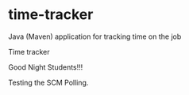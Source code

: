 # time-tracker
Java (Maven) application for tracking time on the job

Time tracker

Good Night Students!!!

Testing the SCM Polling. 
